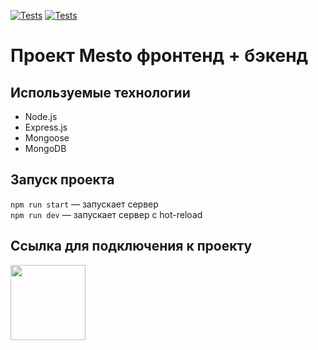 [![Tests](../../actions/workflows/tests-13-sprint.yml/badge.svg)](../../actions/workflows/tests-13-sprint.yml) [![Tests](../../actions/workflows/tests-14-sprint.yml/badge.svg)](../../actions/workflows/tests-14-sprint.yml)
# Проект Mesto фронтенд + бэкенд


## Используемые технологии

* Node.js
* Express.js
* Mongoose
* MongoDB

## Запуск проекта

`npm run start` — запускает сервер   
`npm run dev` — запускает сервер с hot-reload

## Ссылка для подключения к проекту

[<img src="https://fishinghunting.ru/upload/medialibrary/4c7/8gsdkd1kjguy34n5y7mjq6wxi9xbtfsq.gif" width="120"/>](https://github.com/Dmitry-Rusinov/express-mesto-gha)
